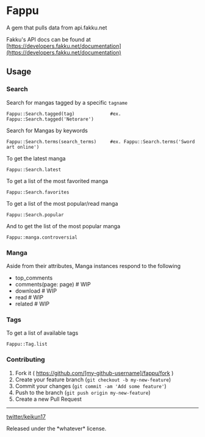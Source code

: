 # Fappu

A gem that pulls data from api.fakku.net

Fakku's API docs can be found at [https://developers.fakku.net/documentation](https://developers.fakku.net/documentation)

## Usage


### Search

Search for mangas tagged by a specific `tagname`

    Fappu::Search.tagged(tag)             #ex. Fappu::Search.tagged('Netorare')

Search for Mangas by keywords

    Fappu::Search.terms(search_terms)     #ex. Fappu::Search.terms('Sword art online')

To get the latest manga

    Fappu::Search.latest

To get a list of the most favorited manga

    Fappu::Search.favorites

To get a list of the most popular/read manga

    Fappu::Search.popular

And to get the list of the most popular manga

    Fappu::manga.controversial


### Manga

Aside from their attributes, Manga instances respond to the following

 - top_comments
 - comments(page: page) # WIP
 - download # WIP
 - read # WIP
 - related # WIP

### Tags

To get a list of available tags

    Fappu::Tag.list

### Contributing

1. Fork it ( https://github.com/[my-github-username]/fappu/fork )
2. Create your feature branch (`git checkout -b my-new-feature`)
3. Commit your changes (`git commit -am 'Add some feature'`)
4. Push to the branch (`git push origin my-new-feature`)
5. Create a new Pull Request

---

[twitter/keikun17](https://www.twitter.com/keikun17)

Released under the \*whatever\* license.
